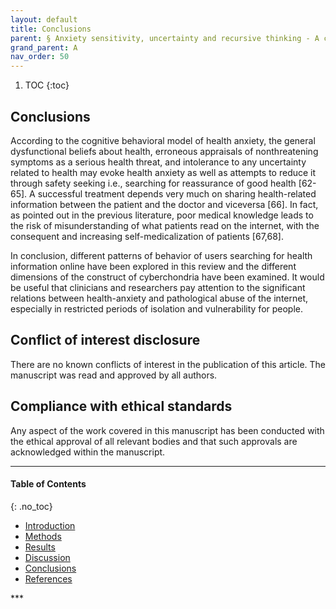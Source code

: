 ```yaml
---
layout: default
title: Conclusions  
parent: § Anxiety sensitivity, uncertainty and recursive thinking - A continuum on Cyberchondria conditions during the Covid Outbreak
grand_parent: A
nav_order: 50 
---
```

<style>
.dont-break-out {
  /* These are technically the same, but use both */
  overflow-wrap: break-word;
  word-wrap: break-word;

     -ms-word-break: break-all;
  /* This is the dangerous one in WebKit, as it breaks things wherever */
  word-break: break-all;
  /* Instead use this non-standard one: */
  word-break: break-word;
}

.youtube-container {
    position: relative;
    width: 100%;
    height: 0;
    padding-bottom: 56.25%;
}
.youtube-video {
    position: absolute;
    top: 0;
    left: 0;
    width: 100%;
    height: 100%;
}

</style>

<div class="dont-break-out" markdown="1">

1. TOC
{:toc}

## Conclusions
According to the cognitive behavioral model of health anxiety, the general dysfunctional beliefs about health, erroneous appraisals of nonthreatening symptoms as a serious health threat, and intolerance to any uncertainty related to health may evoke health anxiety as well as attempts to reduce it through safety seeking i.e., searching for reassurance of good health [62-65]. A successful treatment depends very much on sharing health-related information between the patient and the doctor and viceversa [66]. In fact, as pointed out in the previous literature, poor medical knowledge leads to the risk of misunderstanding of what patients read on the internet, with the consequent and increasing self-medicalization of patients [67,68].

In conclusion, different patterns of behavior of users searching for health information online have been explored in this review and the different dimensions of the construct of cyberchondria have been examined. It would be useful that clinicians and researchers pay attention to the significant relations between health-anxiety and pathological abuse of the internet, especially in restricted periods of isolation and vulnerability for people.

## Conflict of interest disclosure
There are no known conflicts of interest in the publication of this article. The manuscript was read and approved by all authors.

## Compliance with ethical standards
Any aspect of the work covered in this manuscript has been conducted with the ethical approval of all relevant bodies and that such approvals are acknowledged within the manuscript.

***

#### Table of Contents
{: .no_toc}

<ul><li> <a href="/docs/A/Anxiety-sensitivity-uncertainty-and-recursive-thinking-A-continuum-on-Cyberchondria-conditions-during-the-Covid-Outbreak-1/">
Introduction</a></li><li> <a href="/docs/A/Anxiety-sensitivity-uncertainty-and-recursive-thinking-A-continuum-on-Cyberchondria-conditions-during-the-Covid-Outbreak-2/">
Methods</a></li><li> <a href="/docs/A/Anxiety-sensitivity-uncertainty-and-recursive-thinking-A-continuum-on-Cyberchondria-conditions-during-the-Covid-Outbreak-3/">
Results</a></li><li> <a href="/docs/A/Anxiety-sensitivity-uncertainty-and-recursive-thinking-A-continuum-on-Cyberchondria-conditions-during-the-Covid-Outbreak-4/">
Discussion</a></li><li> <a href="/docs/A/Anxiety-sensitivity-uncertainty-and-recursive-thinking-A-continuum-on-Cyberchondria-conditions-during-the-Covid-Outbreak-5/">
Conclusions</a></li><li> <a href="/docs/A/Anxiety-sensitivity-uncertainty-and-recursive-thinking-A-continuum-on-Cyberchondria-conditions-during-the-Covid-Outbreak-6/">
References</a></li></ul>
***

</div>

